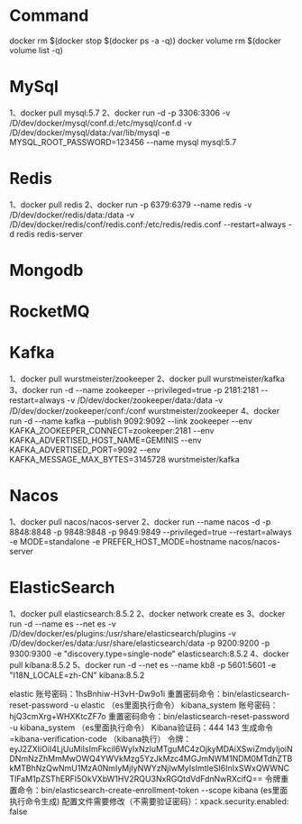 # Command
docker rm $(docker stop $(docker ps -a -q))
docker volume rm $(docker volume list -q)

# MySql
1、docker pull mysql:5.7
2、docker run -d -p 3306:3306 -v /D/dev/docker/mysql/conf.d:/etc/mysql/conf.d -v /D/dev/docker/mysql/data:/var/lib/mysql -e MYSQL_ROOT_PASSWORD=123456 --name  mysql mysql:5.7

# Redis
1、docker pull redis
2、docker run -p 6379:6379 --name redis -v /D/dev/docker/redis/data:/data -v /D/dev/docker/redis/conf/redis.conf:/etc/redis/redis.conf --restart=always -d redis redis-server

# Mongodb

# RocketMQ

# Kafka
1、docker pull wurstmeister/zookeeper
2、docker pull wurstmeister/kafka
3、docker run -d --name zookeeper --privileged=true -p 2181:2181 --restart=always -v /D/dev/docker/zookeeper/data:/data -v /D/dev/docker/zookeeper/conf:/conf wurstmeister/zookeeper
4、docker run -d --name kafka --publish 9092:9092 --link zookeeper --env KAFKA_ZOOKEEPER_CONNECT=zookeeper:2181 --env KAFKA_ADVERTISED_HOST_NAME=GEMINIS --env KAFKA_ADVERTISED_PORT=9092 --env KAFKA_MESSAGE_MAX_BYTES=3145728 wurstmeister/kafka

# Nacos
1、docker pull nacos/nacos-server
2、docker run --name nacos -d -p 8848:8848 -p 9848:9848 -p 9849:9849 --privileged=true --restart=always -e MODE=standalone -e PREFER_HOST_MODE=hostname nacos/nacos-server

# ElasticSearch
1、docker pull elasticsearch:8.5.2
2、docker network create es
3、docker run -d --name es --net es -v /D/dev/docker/es/plugins:/usr/share/elasticsearch/plugins -v /D/dev/docker/es/data:/usr/share/elasticsearch/data -p 9200:9200 -p 9300:9300 -e "discovery.type=single-node" elasticsearch:8.5.2
4、docker pull kibana:8.5.2
5、docker run -d --net es --name kb8 -p 5601:5601  -e "I18N_LOCALE=zh-CN" kibana:8.5.2

elastic 账号密码：1hsBnhiw-H3vH-Dw9o1i            重置密码命令：bin/elasticsearch-reset-password -u elastic          （es里面执行命令）
kibana_system 账号密码：hjQ3cmXrg+WHXKtcZF7o      重置密码命令：bin/elasticsearch-reset-password -u kibana_system    （es里面执行命令）
Kibana验证码：444 143                             生成命令=kibana-verification-code                                  （kibana执行）
令牌：eyJ2ZXIiOiI4LjUuMiIsImFkciI6WyIxNzIuMTguMC4zOjkyMDAiXSwiZmdyIjoiNDNmNzZhMmMwOWQ4YWVkMzg5YzJkMzc4MGJmNWM1NDM0MTdhZTBkMTBhNzQwNmU1MzA0NmIyMjIyNWYzNjIwMyIsImtleSI6InIxSWxQWWNCTlFaM1pZSThERFl5OkVXbW1HV2RQU3NxRGQtdVdFdnNwRXcifQ==
令牌重置命令：bin/elasticsearch-create-enrollment-token --scope kibana (es里面执行命令生成)
配置文件需要修改（不需要验证密码）：xpack.security.enabled: false



